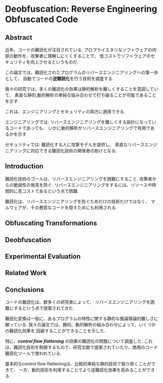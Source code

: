 # Deobfuscation: Reverse Engineering Obfuscated Code

## Abstract

近年、コードの難読化が注目されている.
プロプライエタリなソフトウェアの内部の動作を、攻撃者に理解しにくくすることで、
低コストでソフトウェアのセキュリティを向上させるというものだ.

この論文では、難読化されたプログラムのリバースエンジニアリングへの第一歩として、
自動でコードの**逆難読化**を行う技術を調査する.

我々の研究では、多くの難読化の効果は静的解析を難しくすることを意図していて、
素直な静的,動的解析の単純な組み合わせで打ち破ることが可能であることを示す.

これは、エンジニアリングとセキュリティの両方に適用できる.

エンジニアリングでは:
リバースエンジニアリングを難しくする設計になっているコードであっても、
いかに動的解析がリバースエンジニアリングで有用であるかを示す

セキュリティでは:
難読化する人に攻撃モデルを提供し、
素直なリバースエンジニアリングに対応できる難読化技術の開発者の助けとなる.


## Introduction

難読化技術のゴールは、リバースエンジニアリングを困難にすること.
攻撃者からの脆弱性の発見を防ぐ.
リバースエンジニアリングをするには、リソースや時間的に高コストであるという点で困難.

難読化は、リバースエンジニアリングを防ぐためだけの技術だけではなく、
マルウェアが、その悪質なコードを隠すためにも利用される.





## Obfuscating Transformations

## Deobfuscation

## Experimental Evaluation

## Related Work

## Conclusions

コードの難読化は、数多くの研究者によって、
リバースエンジニアリングを困難にするという点で提案されてきた.

難読化変換は一般に、あるプログラムの特性に関する静的な推論理論的難しさに頼っている.
我々の論文では、静的、動的解析の組み合わせによって、いくつかの難読化効果を
回避することができることを示した.

特に、***control flow flattening*** の効果の難読化の問題について調査した.
これは、難読化技術を制御するもので、研究文献で提案されていたり、商用のコード難読化ツールで使われている.

基本的なcontrol flow flatteningは、比較的単純な静的技術で取り除くことができて、
一方、動的技術を利用することでより逆難読化効果を高めることができる.

